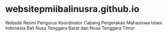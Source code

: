 # websitepmiibalinusra.github.io
Website Resmi Pengurus Koordinator Cabang Pergerakan Mahasiswa Islam Indonesia Bali Nusa Tenggara Barat dan Nusa Tenggara Timur
